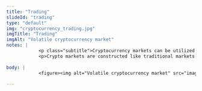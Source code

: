 ```yaml
--- 
title: "Trading"
slideId: "trading"
type: "default"
img: "cryptocurrency_trading.jpg"
imgTitle: "Trading"
imgAlt: "Volatile cryptocurrency market"
notes: | 
            <p class="subtitle">Cryptocurrency markets can be utilized the same way traditional markets are. However, these markets can be more volatile.</p>
            <p>Crypto markets are constructed like traditional markets. As traditional stocks can be traded in attempts to gain a profit, so can cryptocurrencies. Cryptocurrency exchanges work similar to stock trading platforms. Some day traders have even shifted towards cryptocurrency markets. We are currently seeing an institutionalization of cryptocurrency, with traditional financial entities adopting or accepting cryptocurrency. Major banks and investors have invested in cryptocurrency. There are also alternate markets that have arisen that have analogous counterparts in the stock market, such as a futures market. Bitcoin futures were first offered by CME and CBOE.</p>
        
body: | 
            <figure><img alt="Volatile cryptocurrency market" src="images/cryptocurrency_trading.jpg" title="Trading"></figure>
        
---
```

